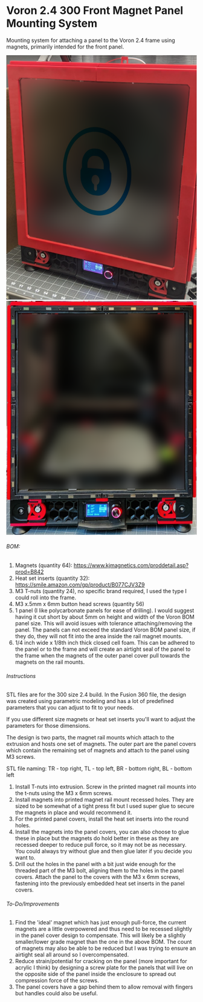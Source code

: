 # **Voron 2.4 300 Front Magnet Panel Mounting System**

Mounting system for attaching a panel to the Voron 2.4 frame using magnets, primarily intended for the front panel.

![Alt text](Images/CoverMagnetMount.png "Cover Magnet Mount")
![Alt text](Images/RailMagnetMount.png "Rail Magnet Mount")


###### BOM:

1. Magnets (quantity 64): https://www.kjmagnetics.com/proddetail.asp?prod=B842
2. Heat set inserts (quantity 32): https://smile.amazon.com/gp/product/B077CJV3Z9
3. M3 T-nuts (quantity 24), no specific brand required, I used the type I could roll into the frame.
4. M3 x.5mm x 6mm button head screws (quantity 56)
5. 1 panel (I like polycarbonate panels for ease of drilling). I would suggest having it cut short by about 5mm on height and width of the Voron BOM panel size. This will avoid issues with tolerance attaching/removing the panel. The panels can not exceed the standard Voron BOM panel size, if they do, they will not fit into the area inside the rail magnet mounts.
6. 1/4 inch wide x 1/8th inch thick closed cell foam. This can be adhered to the panel or to the frame and will create an airtight seal of the panel to the frame when the magnets of the outer panel cover pull towards the magnets on the rail mounts.
  

###### Instructions

STL files are for the 300 size 2.4 build. In the Fusion 360 file, the design was created using parametric modeling and has a lot of predefined parameters that you can adjust to fit to your needs.

If you use different size magnets or heat set inserts you'll want to adjust the parameters for those dimensions.

The design is two parts, the magnet rail mounts which attach to the extrusion and hosts one set of magnets. 
The outer part are the panel covers which contain the remaining set of magnets and attach to the panel using M3 screws.

STL file naming: TR - top right, TL - top left, BR - bottom right, BL - bottom left

1. Install T-nuts into extrusion. Screw in the printed magnet rail mounts into the t-nuts using the M3 x 6mm screws. 
2. Install magnets into printed magnet rail mount recessed holes. They are sized to be somewhat of a tight press fit but I used super glue to secure the magnets in place and would recommend it.
3. For the printed panel covers, install the heat set inserts into the round holes.
4. Install the magnets into the panel covers, you can also choose to glue these in place but the magnets do hold better in these as they are recessed deeper to reduce pull force, so it may not be as necessary. You could always try without glue and then glue later if you decide you want to.
5. Drill out the holes in the panel with a bit just wide enough for the threaded part of the M3 bolt, aligning them to the holes in the panel covers. Attach the panel to the covers with the M3 x 6mm screws, fastening into the previously embedded heat set inserts in the panel covers.

###### To-Do/Improvements

1. Find the 'ideal' magnet which has just enough pull-force, the current magnets are a little overpowered and thus need to be recessed slightly in the panel cover design to compensate. This will likely be a slightly smaller/lower grade magnet than the one in the above BOM. The count of magnets may also be able to be reduced but I was trying to ensure an airtight seal all around so I overcompensated. 
2. Reduce strain/potential for cracking on the panel (more important for acrylic I think) by designing a screw plate for the panels that will live on the opposite side of the panel inside the enclosure to spread out compression force of the screws.
3. The panel covers have a gap behind them to allow removal with fingers but handles could also be useful.
  